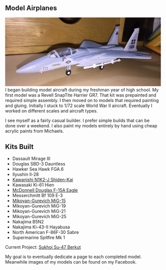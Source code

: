 ## Model Airplanes

![F-15](IMG_1360.JPG) 
I began building model aircraft during my freshman year of high school. My first model was a Revell SnapTite Harrier GR7. That kit was prepainted and required simple assembly. I then moved on to models that required painting and gluing. Initially I stuck to 1/72 scale World War II aircraft. Eventually I worked on different scales and aircraft types. 

I see myself as a fairly casual builder. I prefer simple builds that can be done over a weekend. I also paint my models entirely by hand using cheap acrylic paints from Michaels. 

## Kits Built

* Dassault Mirage III
* Douglas SBD-3 Dauntless
* Hawker Sea Hawk FGA.6
* Ilyushin Il-28
* [Kawanishi N1K2-J Shiden-Kai](https://williamteav.github.io/personal_website/model_airplanes/n1k2.html)
* Kawasaki Ki-61 Hien 
* [McDonnell Douglas F-15A Eagle](https://williamteav.github.io/personal_website/model_airplanes/f15.html)
* Messerchmitt Bf 109 E-3
* [Mikoyan-Gurevich MiG-15](https://williamteav.github.io/personal_website/model_airplanes/mig15.html)
* Mikoyan-Gurevich MiG-19
* Mikoyan-Gurevich MiG-21
* Mikoyan-Gurevich MiG-25
* Nakajima B5N2
* Nakajima Ki-43-II Hayabusa
* North American F-86F-30 Sabre 
* Supermarine Spitfire Mk 1

Current Project: [Sukhoi Su-47 Berkut](https://williamteav.github.io/personal_website/model_airplanes/su47.html)

My goal is to eventually dedicate a page to each completed model. Meanwhile images of my models can be found on my Facebook. 
